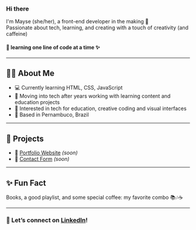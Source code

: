 ### Hi there   
I'm Mayse (she/her), a front-end developer in the making 🌱  
Passionate about tech, learning, and creating with a touch of creativity (and caffeine)

#### 🧮 learning one line of code at a time ✨

---

## 👩‍💻 About Me
- 💻 Currently learning HTML, CSS, JavaScript
- 🧠 Moving into tech after years working with learning content and education projects
- 💜 Interested in tech for education, creative coding and visual interfaces
- 📍 Based in Pernambuco, Brazil 

- ---

## 🧩 Projects
- 🎨 [Portfolio Website](https://github.com/maysecosmo/portfolio) *(soon)*
- 📝 [Contact Form](https://github.com/maysecosmo/formulario-html) *(soon)*

- ---

## ✨ Fun Fact
Books, a good playlist, and some special coffee: my favorite combo 📚🎶☕

---
### 🔗 Let’s connect on [LinkedIn](https://www.linkedin.com/in/maysecosmo)!

<!---
maysecosmo/maysecosmo is a ✨ special ✨ repository because its `README.md` (this file) appears on your GitHub profile.
You can click the Preview link to take a look at your changes.
--->
